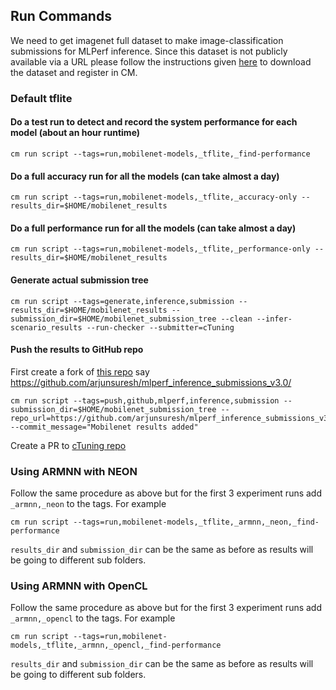 ## Run Commands

We need to get imagenet full dataset to make image-classification submissions for MLPerf inference. Since this dataset is not publicly available via a URL please follow the instructions given [here](https://github.com/mlcommons/ck/blob/master/cm-mlops/script/get-dataset-imagenet-val/README-extra.md) to download the dataset and register in CM.  

### Default tflite

#### Do a test run to detect and record the system performance for each model (about an hour runtime)

```
cm run script --tags=run,mobilenet-models,_tflite,_find-performance
```
#### Do a full accuracy run for all the models (can take almost a day)

```
cm run script --tags=run,mobilenet-models,_tflite,_accuracy-only --results_dir=$HOME/mobilenet_results
```
#### Do a full performance run for all the models (can take almost a day)
```
cm run script --tags=run,mobilenet-models,_tflite,_performance-only --results_dir=$HOME/mobilenet_results
```

#### Generate actual submission tree
```
cm run script --tags=generate,inference,submission --results_dir=$HOME/mobilenet_results --submission_dir=$HOME/mobilenet_submission_tree --clean --infer-scenario_results --run-checker --submitter=cTuning
```

#### Push the results to GitHub repo

First create a fork of [this repo](https://github.com/ctuning/mlperf_inference_submissions_v3.0/) say https://github.com/arjunsuresh/mlperf_inference_submissions_v3.0/
```
cm run script --tags=push,github,mlperf,inference,submission --submission_dir=$HOME/mobilenet_submission_tree --repo_url=https://github.com/arjunsuresh/mlperf_inference_submissions_v3.0/ --commit_message="Mobilenet results added"
```

Create a PR to [cTuning repo](https://github.com/ctuning/mlperf_inference_submissions_v3.0/)

### Using ARMNN with NEON

Follow the same procedure as above but for the first 3 experiment runs add `_armnn,_neon` to the tags. For example
```
cm run script --tags=run,mobilenet-models,_tflite,_armnn,_neon,_find-performance
```

`results_dir` and `submission_dir` can be the same as before as results will be going to different sub folders. 

### Using ARMNN with OpenCL
Follow the same procedure as above but for the first 3 experiment runs add `_armnn,_opencl` to the tags. For example
```
cm run script --tags=run,mobilenet-models,_tflite,_armnn,_opencl,_find-performance
```

`results_dir` and `submission_dir` can be the same as before as results will be going to different sub folders. 
